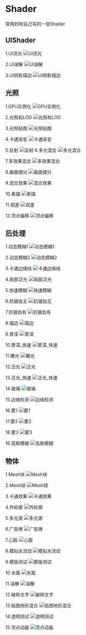 # Shader
常用的和自己写的一些Shader




## UIShader
1.UI流光
![UI流光](https://github.com/HHHHHHHHHHHHHHHHHHHHHCS/MyProjectList/blob/master/Shader/UI/UI%E6%B5%81%E5%85%89.png)

2.UI溶解
![UI溶解](https://github.com/HHHHHHHHHHHHHHHHHHHHHCS/MyProjectList/blob/master/Shader/UI/UI%E6%BA%B6%E8%A7%A3.png)

3.UI阴影描边
![UI阴影描边](https://github.com/HHHHHHHHHHHHHHHHHHHHHCS/MyProjectList/blob/master/Shader/UI/UI%E9%98%B4%E5%BD%B1%E6%8F%8F%E8%BE%B9.png)



## 光照
1.GPU实例化
![GPU实例化](https://github.com/HHHHHHHHHHHHHHHHHHHHHCS/MyProjectList/blob/master/Shader/%E5%85%89%E7%85%A7/GPU%E5%AE%9E%E4%BE%8B%E5%8C%96.png)

2.光照和LOD
![光照和LOD](https://github.com/HHHHHHHHHHHHHHHHHHHHHCS/MyProjectList/blob/master/Shader/%E5%85%89%E7%85%A7/%E5%85%89%E7%85%A7%E5%92%8CLOD.png)

3.光照贴图
![光照贴图](https://github.com/HHHHHHHHHHHHHHHHHHHHHCS/MyProjectList/blob/master/Shader/%E5%85%89%E7%85%A7/%E5%85%89%E7%85%A7%E8%B4%B4%E5%9B%BE.png)

4.卡通渐变
![卡通渐变](https://github.com/HHHHHHHHHHHHHHHHHHHHHCS/MyProjectList/blob/master/Shader/%E5%85%89%E7%85%A7/%E5%8D%A1%E9%80%9A%E6%B8%90%E5%8F%98.png)

5.反射
![反射](https://github.com/HHHHHHHHHHHHHHHHHHHHHCS/MyProjectList/blob/master/Shader/%E5%85%89%E7%85%A7/%E5%8F%8D%E5%B0%84.png)
6.多光混合
![多光混合](https://github.com/HHHHHHHHHHHHHHHHHHHHHCS/MyProjectList/blob/master/Shader/%E5%85%89%E7%85%A7/%E5%A4%9A%E5%85%89%E6%B7%B7%E5%90%88.png)

7.多效果混合
![多效果混合](https://github.com/HHHHHHHHHHHHHHHHHHHHHCS/MyProjectList/blob/master/Shader/%E5%85%89%E7%85%A7/%E5%A4%9A%E6%95%88%E6%9E%9C%E6%B7%B7%E5%90%88.png)

8.曲面细分
![曲面细分](https://github.com/HHHHHHHHHHHHHHHHHHHHHCS/MyProjectList/blob/master/Shader/%E5%85%89%E7%85%A7/%E6%9B%B2%E9%9D%A2%E7%BB%86%E5%88%86.png)

9.混合效果
![混合效果](https://github.com/HHHHHHHHHHHHHHHHHHHHHCS/MyProjectList/blob/master/Shader/%E5%85%89%E7%85%A7/%E6%B7%B7%E5%90%88%E6%95%88%E6%9E%9C.png)

10.素描
![素描](https://github.com/HHHHHHHHHHHHHHHHHHHHHCS/MyProjectList/blob/master/Shader/%E5%85%89%E7%85%A7/%E7%B4%A0%E6%8F%8F.png)

11.视差
![视差](https://github.com/HHHHHHHHHHHHHHHHHHHHHCS/MyProjectList/blob/master/Shader/%E5%85%89%E7%85%A7/%E8%A7%86%E5%B7%AE.png)

12.顶点偏移
![顶点偏移](https://github.com/HHHHHHHHHHHHHHHHHHHHHCS/MyProjectList/blob/master/Shader/%E5%85%89%E7%85%A7/%E9%A1%B6%E7%82%B9%E5%81%8F%E7%A7%BB.png)



## 后处理
1.动态模糊1
![动态模糊1](https://github.com/HHHHHHHHHHHHHHHHHHHHHCS/MyProjectList/blob/master/Shader/%E5%90%8E%E5%A4%84%E7%90%86/%E5%8A%A8%E6%80%81%E6%A8%A1%E7%B3%8A1.png)

2.动态模糊2
![动态模糊2](https://github.com/HHHHHHHHHHHHHHHHHHHHHCS/MyProjectList/blob/master/Shader/%E5%90%8E%E5%A4%84%E7%90%86/%E5%8A%A8%E6%80%81%E6%A8%A1%E7%B3%8A2.png)

3.卡通边缘线
![卡通边缘线](https://github.com/HHHHHHHHHHHHHHHHHHHHHCS/MyProjectList/blob/master/Shader/%E5%90%8E%E5%A4%84%E7%90%86/%E5%8D%A1%E9%80%9A%E8%BE%B9%E7%BC%98%E7%BA%BF.png)

4.局部泛光
![局部泛光](https://github.com/HHHHHHHHHHHHHHHHHHHHHCS/MyProjectList/blob/master/Shader/%E5%90%8E%E5%A4%84%E7%90%86/%E5%B1%80%E9%83%A8%E6%B3%9B%E5%85%89.png)

5.快速模糊
![快速模糊](https://github.com/HHHHHHHHHHHHHHHHHHHHHCS/MyProjectList/blob/master/Shader/%E5%90%8E%E5%A4%84%E7%90%86/%E5%BF%AB%E9%80%9F%E6%A8%A1%E7%B3%8A.png)

6.抗锯齿无
![抗锯齿无](https://github.com/HHHHHHHHHHHHHHHHHHHHHCS/MyProjectList/blob/master/Shader/%E5%90%8E%E5%A4%84%E7%90%86/%E6%8A%97%E9%94%AF%E9%BD%BF_%E6%97%A0.png)

7.抗锯齿有
![抗锯齿有](https://github.com/HHHHHHHHHHHHHHHHHHHHHCS/MyProjectList/blob/master/Shader/%E5%90%8E%E5%A4%84%E7%90%86/%E6%8A%97%E9%94%AF%E9%BD%BF_%E6%9C%89.png)

8.描边
![描边](https://github.com/HHHHHHHHHHHHHHHHHHHHHCS/MyProjectList/blob/master/Shader/%E5%90%8E%E5%A4%84%E7%90%86/%E6%8F%8F%E8%BE%B9.png)

9.景深
![景深](https://github.com/HHHHHHHHHHHHHHHHHHHHHCS/MyProjectList/blob/master/Shader/%E5%90%8E%E5%A4%84%E7%90%86/%E6%99%AF%E6%B7%B1.png)

10.景深_快速
![景深_快速](https://github.com/HHHHHHHHHHHHHHHHHHHHHCS/MyProjectList/blob/master/Shader/%E5%90%8E%E5%A4%84%E7%90%86/%E6%99%AF%E6%B7%B1_%E5%BF%AB%E9%80%9F.png)

11.曝光
![曝光](https://github.com/HHHHHHHHHHHHHHHHHHHHHCS/MyProjectList/blob/master/Shader/%E5%90%8E%E5%A4%84%E7%90%86/%E6%9B%9D%E5%85%89.png)

12.泛光
![泛光](https://github.com/HHHHHHHHHHHHHHHHHHHHHCS/MyProjectList/blob/master/Shader/%E5%90%8E%E5%A4%84%E7%90%86/%E6%B3%9B%E5%85%89.png)

13.泛光_快速
![泛光_快速](https://github.com/HHHHHHHHHHHHHHHHHHHHHCS/MyProjectList/blob/master/Shader/%E5%90%8E%E5%A4%84%E7%90%86/%E6%B3%9B%E5%85%89_%E5%BF%AB%E9%80%9F.png)

14.玻璃
![玻璃](https://github.com/HHHHHHHHHHHHHHHHHHHHHCS/MyProjectList/blob/master/Shader/%E5%90%8E%E5%A4%84%E7%90%86/%E7%8E%BB%E7%92%83.png)

15.边缘检测
![边缘检测](https://github.com/HHHHHHHHHHHHHHHHHHHHHCS/MyProjectList/blob/master/Shader/%E5%90%8E%E5%A4%84%E7%90%86/%E8%BE%B9%E7%BC%98%E6%A3%80%E6%B5%8B.png)

16.雾1
![雾1](https://github.com/HHHHHHHHHHHHHHHHHHHHHCS/MyProjectList/blob/master/Shader/%E5%90%8E%E5%A4%84%E7%90%86/%E9%9B%BE1.png)

17.雾2
![雾2](https://github.com/HHHHHHHHHHHHHHHHHHHHHCS/MyProjectList/blob/master/Shader/%E5%90%8E%E5%A4%84%E7%90%86/%E9%9B%BE2.png)

18.雾3
![雾3](https://github.com/HHHHHHHHHHHHHHHHHHHHHCS/MyProjectList/blob/master/Shader/%E5%90%8E%E5%A4%84%E7%90%86/%E9%9B%BE3.png)

19.高斯模糊
![高斯模糊](https://github.com/HHHHHHHHHHHHHHHHHHHHHCS/MyProjectList/blob/master/Shader/%E5%90%8E%E5%A4%84%E7%90%86/%E9%AB%98%E6%96%AF%E6%A8%A1%E7%B3%8A.png)




## 物体
1.Mesh块
![Mesh块](https://github.com/HHHHHHHHHHHHHHHHHHHHHCS/MyProjectList/blob/master/Shader/%E7%89%A9%E4%BD%93/Mesh%E5%9D%97.png)

2.Mesh球
![Mesh球](https://github.com/HHHHHHHHHHHHHHHHHHHHHCS/MyProjectList/blob/master/Shader/%E7%89%A9%E4%BD%93/Mesh%E7%90%83.png)

3.卡通效果
![卡通效果](https://github.com/HHHHHHHHHHHHHHHHHHHHHCS/MyProjectList/blob/master/Shader/%E7%89%A9%E4%BD%93/%E5%8D%A1%E9%80%9A%E6%95%88%E6%9E%9C.png)

4.外轮廓
![外轮廓](https://github.com/HHHHHHHHHHHHHHHHHHHHHCS/MyProjectList/blob/master/Shader/%E7%89%A9%E4%BD%93/%E5%A4%96%E8%BD%AE%E5%BB%93.png)

5.多光源
![多光源](https://github.com/HHHHHHHHHHHHHHHHHHHHHCS/MyProjectList/blob/master/Shader/%E7%89%A9%E4%BD%93/%E5%A4%9A%E5%85%89%E6%BA%90.png)

6.广告牌
![广告牌](https://github.com/HHHHHHHHHHHHHHHHHHHHHCS/MyProjectList/blob/master/Shader/%E7%89%A9%E4%BD%93/%E5%B9%BF%E5%91%8A%E7%89%8C.png)

7.心脏
![心脏](https://github.com/HHHHHHHHHHHHHHHHHHHHHCS/MyProjectList/blob/master/Shader/%E7%89%A9%E4%BD%93/%E5%BF%83%E8%84%8F.png)

8.模拟水流动
![模拟水流动](https://github.com/HHHHHHHHHHHHHHHHHHHHHCS/MyProjectList/blob/master/Shader/%E7%89%A9%E4%BD%93/%E6%A8%A1%E6%8B%9F%E6%B0%B4%E6%B5%81%E5%8A%A8.png)

9.模版测试
![模版测试](https://github.com/HHHHHHHHHHHHHHHHHHHHHCS/MyProjectList/blob/master/Shader/%E7%89%A9%E4%BD%93/%E6%A8%A1%E7%89%88%E6%B5%8B%E8%AF%95.png)

10.水面
![水面](https://github.com/HHHHHHHHHHHHHHHHHHHHHCS/MyProjectList/blob/master/Shader/%E7%89%A9%E4%BD%93/%E6%B0%B4%E9%9D%A2.png)

11.溶解
![溶解](https://github.com/HHHHHHHHHHHHHHHHHHHHHCS/MyProjectList/blob/master/Shader/%E7%89%A9%E4%BD%93/%E6%BA%B6%E8%A7%A3.png)

12.破碎文字
![破碎文字](https://github.com/HHHHHHHHHHHHHHHHHHHHHCS/MyProjectList/blob/master/Shader/%E7%89%A9%E4%BD%93/%E7%A0%B4%E7%A2%8E%E6%96%87%E5%AD%97.png)

13.贴图地形混合
![贴图地形混合](https://github.com/HHHHHHHHHHHHHHHHHHHHHCS/MyProjectList/blob/master/Shader/%E7%89%A9%E4%BD%93/%E8%B4%B4%E5%9B%BE%E5%9C%B0%E5%BD%A2%E6%B7%B7%E5%90%88.png)

14.透明测试
![透明测试](https://github.com/HHHHHHHHHHHHHHHHHHHHHCS/MyProjectList/blob/master/Shader/%E7%89%A9%E4%BD%93/%E9%80%8F%E6%98%8E%E6%B5%8B%E8%AF%95.png)

15.顶点动画
![顶点动画](https://github.com/HHHHHHHHHHHHHHHHHHHHHCS/MyProjectList/blob/master/Shader/%E7%89%A9%E4%BD%93/%E9%A1%B6%E7%82%B9%E5%8A%A8%E7%94%BB.png)

